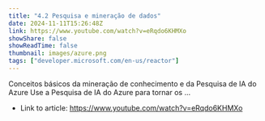 ```yaml
---
title: "4.2 Pesquisa e mineração de dados"
date: 2024-11-11T15:26:48Z
link: https://www.youtube.com/watch?v=eRqdo6KHMXo
showShare: false
showReadTime: false
thumbnail: images/azure.png
tags: ["developer.microsoft.com/en-us/reactor"]
---
```

Conceitos básicos da mineração de conhecimento e da Pesquisa de IA do Azure Use a Pesquisa de IA do Azure para tornar os ...

- Link to article: https://www.youtube.com/watch?v=eRqdo6KHMXo